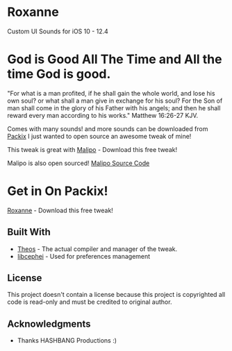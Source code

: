 # Roxanne
Custom UI Sounds for iOS 10 - 12.4

# God is Good All The Time and All the time God is good.
"For what is a man profited, if he shall gain the whole world, and lose his own soul? or what shall a man give in exchange for his soul?
For the Son of man shall come in the glory of his Father with his angels; and then he shall reward every man according to his works." Matthew 16:26-27 KJV.

Comes with many sounds! and more sounds can be downloaded from [Packix](https://repo.packix.com)
I just wanted to open source an awesome tweak of mine!


This tweak is great with [Malipo](https://repo.packix.com/package/com.ikilledappl3.malipo/) - Download this free tweak!

Malipo is also open sourced! [Malipo Source Code](https://github.com/iKilledAppl3/Malipo/)

# Get in On Packix!

[Roxanne](https://repo.packix.com/package/com.ikilledappl3.roxanne/) - Download this free tweak!

## Built With

* [Theos](https://github.com/theos/theos) - The actual compiler and manager of the tweak.
* [libcephei](https://github.com/hbang/libcephei) - Used for preferences management

## License

This project doesn't contain a license because this project is copyrighted all code is read-only and must be credited to original author. 

## Acknowledgments

* Thanks HASHBANG Productions :)
